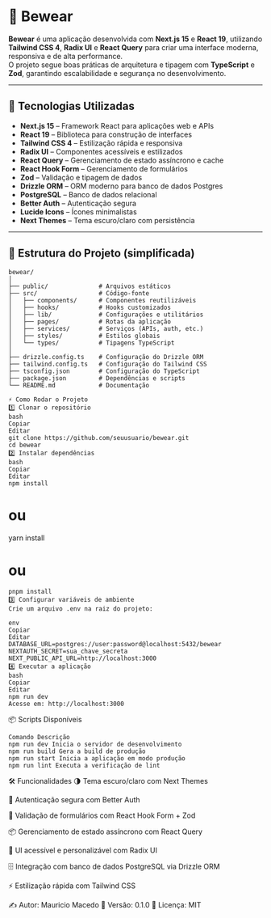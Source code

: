 # 🐻 Bewear

**Bewear** é uma aplicação desenvolvida com **Next.js 15** e **React 19**, utilizando **Tailwind CSS 4**, **Radix UI** e **React Query** para criar uma interface moderna, responsiva e de alta performance.  
O projeto segue boas práticas de arquitetura e tipagem com **TypeScript** e **Zod**, garantindo escalabilidade e segurança no desenvolvimento.

---

## 🚀 Tecnologias Utilizadas

- **Next.js 15** – Framework React para aplicações web e APIs
- **React 19** – Biblioteca para construção de interfaces
- **Tailwind CSS 4** – Estilização rápida e responsiva
- **Radix UI** – Componentes acessíveis e estilizados
- **React Query** – Gerenciamento de estado assíncrono e cache
- **React Hook Form** – Gerenciamento de formulários
- **Zod** – Validação e tipagem de dados
- **Drizzle ORM** – ORM moderno para banco de dados Postgres
- **PostgreSQL** – Banco de dados relacional
- **Better Auth** – Autenticação segura
- **Lucide Icons** – Ícones minimalistas
- **Next Themes** – Tema escuro/claro com persistência

---

## 📂 Estrutura do Projeto (simplificada)

```plaintext
bewear/
│
├── public/              # Arquivos estáticos
├── src/                 # Código-fonte
│   ├── components/      # Componentes reutilizáveis
│   ├── hooks/           # Hooks customizados
│   ├── lib/             # Configurações e utilitários
│   ├── pages/           # Rotas da aplicação
│   ├── services/        # Serviços (APIs, auth, etc.)
│   ├── styles/          # Estilos globais
│   └── types/           # Tipagens TypeScript
│
├── drizzle.config.ts    # Configuração do Drizzle ORM
├── tailwind.config.ts   # Configuração do Tailwind CSS
├── tsconfig.json        # Configuração do TypeScript
├── package.json         # Dependências e scripts
└── README.md            # Documentação
```

```
⚡ Como Rodar o Projeto
1️⃣ Clonar o repositório
bash
Copiar
Editar
git clone https://github.com/seuusuario/bewear.git
cd bewear
2️⃣ Instalar dependências
bash
Copiar
Editar
npm install
```

# ou

yarn install

# ou

```
pnpm install
3️⃣ Configurar variáveis de ambiente
Crie um arquivo .env na raiz do projeto:

env
Copiar
Editar
DATABASE_URL=postgres://user:password@localhost:5432/bewear
NEXTAUTH_SECRET=sua_chave_secreta
NEXT_PUBLIC_API_URL=http://localhost:3000
4️⃣ Executar a aplicação
bash
Copiar
Editar
npm run dev
Acesse em: http://localhost:3000
```

📦 Scripts Disponíveis

```
Comando Descrição
npm run dev Inicia o servidor de desenvolvimento
npm run build Gera a build de produção
npm run start Inicia a aplicação em modo produção
npm run lint Executa a verificação de lint
```

🛠 Funcionalidades
🌗 Tema escuro/claro com Next Themes

🔐 Autenticação segura com Better Auth

📄 Validação de formulários com React Hook Form + Zod

📦 Gerenciamento de estado assíncrono com React Query

🎨 UI acessível e personalizável com Radix UI

🗄 Integração com banco de dados PostgreSQL via Drizzle ORM

⚡ Estilização rápida com Tailwind CSS

✍ Autor: Mauricio Macedo
📅 Versão: 0.1.0
📜 Licença: MIT
